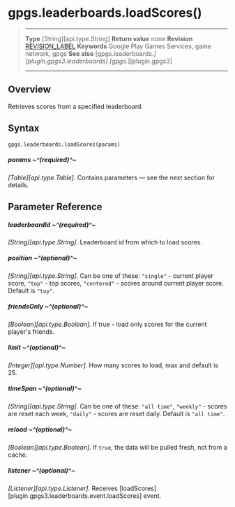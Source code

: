 # gpgs.leaderboards.loadScores()

> --------------------- ------------------------------------------------------------------------------------------
> __Type__              [String][api.type.String]
> __Return value__      none
> __Revision__          [REVISION_LABEL](REVISION_URL)
> __Keywords__          Google Play Games Services, game network, gpgs
> __See also__          [gpgs.leaderboards.*][plugin.gpgs3.leaderboards]
>                       [gpgs.*][plugin.gpgs3]
> --------------------- ------------------------------------------------------------------------------------------

## Overview

Retrieves scores from a specified leaderboard.

## Syntax

	gpgs.leaderboards.loadScores(params)

##### params ~^(required)^~
_[Table][api.type.Table]._ Contains parameters — see the next section for details.

## Parameter Reference

##### leaderboardId ~^(required)^~
_[String][api.type.String]._ Leaderboard id from which to load scores.

##### position ~^(optional)^~
_[String][api.type.String]._ Can be one of these: `"single"` - current player score, `"top"` - top scores, `"centered"` - scores around current player score. Default is `"top"`.

##### friendsOnly ~^(optional)^~
_[Boolean][api.type.Boolean]._ If true - load only scores for the current player's friends.

##### limit ~^(optional)^~
_[Integer][api.type.Number]._ How many scores to load, max and default is 25.

##### timeSpan ~^(optional)^~
_[String][api.type.String]._ Can be one of these: `"all time"`, `"weekly"` - scores are reset each week, `"daily"` - scores are reset daily. Default is `"all time"`.

##### reload ~^(optional)^~
_[Boolean][api.type.Boolean]._ If `true`, the data will be pulled fresh, not from a cache.

##### listener ~^(optional)^~
_[Listener][api.type.Listener]._ Receives [loadScores][plugin.gpgs3.leaderboards.event.loadScores] event.
